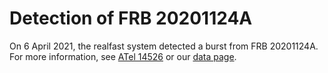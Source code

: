 # Detection of FRB 20201124A

On 6 April 2021, the realfast system detected a burst from FRB 20201124A. For more information, see [ATel 14526](http://realfast.io/data/realfast_R67_mjd59311.html) or our [data page](http://realfast.io/data/realfast_R67_mjd59311.html).


